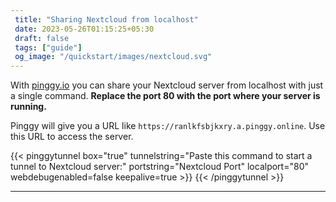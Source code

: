 ```yaml
---
 title: "Sharing Nextcloud from localhost" 
 date: 2023-05-26T01:15:25+05:30 
 draft: false 
 tags: ["guide"]
 og_image: "/quickstart/images/nextcloud.svg"
---
```


With [pinggy.io](https://pinggy.io) you can share your Nextcloud server from localhost with just a single command. **Replace the port 80 with the port where your server is running.**

Pinggy will give you a URL like `https://ranlkfsbjkxry.a.pinggy.online`. Use this URL to access the server.

{{< pinggytunnel box="true" tunnelstring="Paste this command to start a tunnel to Nextcloud server:" portstring="Nextcloud Port" localport="80" webdebugenabled=false keepalive=true >}}
{{< /pinggytunnel >}}

<hr>
